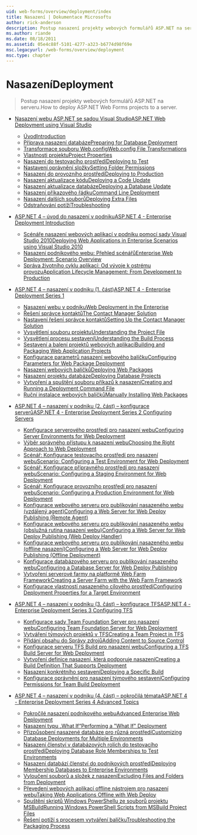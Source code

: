 ```yaml
---
uid: web-forms/overview/deployment/index
title: Nasazení | Dokumentace Microsoftu
author: rick-anderson
description: Postup nasazení projekty webových formulářů ASP.NET na serveru.
ms.author: riande
ms.date: 08/18/2011
ms.assetid: 05e4c88f-5101-4277-a323-b6774d98f69e
msc.legacyurl: /web-forms/overview/deployment
msc.type: chapter
---
```

<a name="deployment"></a><span data-ttu-id="0adad-103">Nasazení</span><span class="sxs-lookup"><span data-stu-id="0adad-103">Deployment</span></span>
====================
> <span data-ttu-id="0adad-104">Postup nasazení projekty webových formulářů ASP.NET na serveru.</span><span class="sxs-lookup"><span data-stu-id="0adad-104">How to deploy ASP.NET Web Forms projects to a server.</span></span>


- [<span data-ttu-id="0adad-105">Nasazení webu ASP.NET se sadou Visual Studio</span><span class="sxs-lookup"><span data-stu-id="0adad-105">ASP.NET Web Deployment using Visual Studio</span></span>](visual-studio-web-deployment/index.md)

    - [<span data-ttu-id="0adad-106">Úvod</span><span class="sxs-lookup"><span data-stu-id="0adad-106">Introduction</span></span>](visual-studio-web-deployment/introduction.md)
    - [<span data-ttu-id="0adad-107">Příprava nasazení databáze</span><span class="sxs-lookup"><span data-stu-id="0adad-107">Preparing for Database Deployment</span></span>](visual-studio-web-deployment/preparing-databases.md)
    - [<span data-ttu-id="0adad-108">Transformace souboru Web.config</span><span class="sxs-lookup"><span data-stu-id="0adad-108">Web.config File Transformations</span></span>](visual-studio-web-deployment/web-config-transformations.md)
    - [<span data-ttu-id="0adad-109">Vlastnosti projektu</span><span class="sxs-lookup"><span data-stu-id="0adad-109">Project Properties</span></span>](visual-studio-web-deployment/project-properties.md)
    - [<span data-ttu-id="0adad-110">Nasazení do testovacího prostředí</span><span class="sxs-lookup"><span data-stu-id="0adad-110">Deploying to Test</span></span>](visual-studio-web-deployment/deploying-to-iis.md)
    - [<span data-ttu-id="0adad-111">Nastavení oprávnění složky</span><span class="sxs-lookup"><span data-stu-id="0adad-111">Setting Folder Permissions</span></span>](visual-studio-web-deployment/setting-folder-permissions.md)
    - [<span data-ttu-id="0adad-112">Nasazení do provozního prostředí</span><span class="sxs-lookup"><span data-stu-id="0adad-112">Deploying to Production</span></span>](visual-studio-web-deployment/deploying-to-production.md)
    - [<span data-ttu-id="0adad-113">Nasazení aktualizace kódu</span><span class="sxs-lookup"><span data-stu-id="0adad-113">Deploying a Code Update</span></span>](visual-studio-web-deployment/deploying-a-code-update.md)
    - [<span data-ttu-id="0adad-114">Nasazení aktualizace databáze</span><span class="sxs-lookup"><span data-stu-id="0adad-114">Deploying a Database Update</span></span>](visual-studio-web-deployment/deploying-a-database-update.md)
    - [<span data-ttu-id="0adad-115">Nasazení příkazového řádku</span><span class="sxs-lookup"><span data-stu-id="0adad-115">Command Line Deployment</span></span>](visual-studio-web-deployment/command-line-deployment.md)
    - [<span data-ttu-id="0adad-116">Nasazení dalších souborů</span><span class="sxs-lookup"><span data-stu-id="0adad-116">Deploying Extra Files</span></span>](visual-studio-web-deployment/deploying-extra-files.md)
    - [<span data-ttu-id="0adad-117">Odstraňování potíží</span><span class="sxs-lookup"><span data-stu-id="0adad-117">Troubleshooting</span></span>](visual-studio-web-deployment/troubleshooting.md)
- [<span data-ttu-id="0adad-118">ASP.NET 4 – úvod do nasazení v podniku</span><span class="sxs-lookup"><span data-stu-id="0adad-118">ASP.NET 4 - Enterprise Deployment Introduction</span></span>](deploying-web-applications-in-enterprise-scenarios/index.md)

    - [<span data-ttu-id="0adad-119">Scénáře nasazení webových aplikací v podniku pomocí sady Visual Studio 2010</span><span class="sxs-lookup"><span data-stu-id="0adad-119">Deploying Web Applications in Enterprise Scenarios using Visual Studio 2010</span></span>](deploying-web-applications-in-enterprise-scenarios/deploying-web-applications-in-enterprise-scenarios.md)
    - [<span data-ttu-id="0adad-120">Nasazení podnikového webu: Přehled scénářů</span><span class="sxs-lookup"><span data-stu-id="0adad-120">Enterprise Web Deployment: Scenario Overview</span></span>](deploying-web-applications-in-enterprise-scenarios/enterprise-web-deployment-scenario-overview.md)
    - [<span data-ttu-id="0adad-121">Správa životního cyklu aplikací: Od vývoje k ostrému provozu</span><span class="sxs-lookup"><span data-stu-id="0adad-121">Application Lifecycle Management: From Development to Production</span></span>](deploying-web-applications-in-enterprise-scenarios/application-lifecycle-management-from-development-to-production.md)
- [<span data-ttu-id="0adad-122">ASP.NET 4 – nasazení v podniku (1. část)</span><span class="sxs-lookup"><span data-stu-id="0adad-122">ASP.NET 4 - Enterprise Deployment Series 1</span></span>](web-deployment-in-the-enterprise/index.md)

    - [<span data-ttu-id="0adad-123">Nasazení webu v podniku</span><span class="sxs-lookup"><span data-stu-id="0adad-123">Web Deployment in the Enterprise</span></span>](web-deployment-in-the-enterprise/web-deployment-in-the-enterprise.md)
    - [<span data-ttu-id="0adad-124">Řešení správce kontaktů</span><span class="sxs-lookup"><span data-stu-id="0adad-124">The Contact Manager Solution</span></span>](web-deployment-in-the-enterprise/the-contact-manager-solution.md)
    - [<span data-ttu-id="0adad-125">Nastavení řešení správce kontaktů</span><span class="sxs-lookup"><span data-stu-id="0adad-125">Setting Up the Contact Manager Solution</span></span>](web-deployment-in-the-enterprise/setting-up-the-contact-manager-solution.md)
    - [<span data-ttu-id="0adad-126">Vysvětlení souboru projektu</span><span class="sxs-lookup"><span data-stu-id="0adad-126">Understanding the Project File</span></span>](web-deployment-in-the-enterprise/understanding-the-project-file.md)
    - [<span data-ttu-id="0adad-127">Vysvětlení procesu sestavení</span><span class="sxs-lookup"><span data-stu-id="0adad-127">Understanding the Build Process</span></span>](web-deployment-in-the-enterprise/understanding-the-build-process.md)
    - [<span data-ttu-id="0adad-128">Sestavení a balení projektů webových aplikací</span><span class="sxs-lookup"><span data-stu-id="0adad-128">Building and Packaging Web Application Projects</span></span>](web-deployment-in-the-enterprise/building-and-packaging-web-application-projects.md)
    - [<span data-ttu-id="0adad-129">Konfigurace parametrů nasazení webového balíčku</span><span class="sxs-lookup"><span data-stu-id="0adad-129">Configuring Parameters for Web Package Deployment</span></span>](web-deployment-in-the-enterprise/configuring-parameters-for-web-package-deployment.md)
    - [<span data-ttu-id="0adad-130">Nasazení webových balíčků</span><span class="sxs-lookup"><span data-stu-id="0adad-130">Deploying Web Packages</span></span>](web-deployment-in-the-enterprise/deploying-web-packages.md)
    - [<span data-ttu-id="0adad-131">Nasazení projektu databáze</span><span class="sxs-lookup"><span data-stu-id="0adad-131">Deploying Database Projects</span></span>](web-deployment-in-the-enterprise/deploying-database-projects.md)
    - [<span data-ttu-id="0adad-132">Vytvoření a spuštění souboru příkazů k nasazení</span><span class="sxs-lookup"><span data-stu-id="0adad-132">Creating and Running a Deployment Command File</span></span>](web-deployment-in-the-enterprise/creating-and-running-a-deployment-command-file.md)
    - [<span data-ttu-id="0adad-133">Ruční instalace webových balíčků</span><span class="sxs-lookup"><span data-stu-id="0adad-133">Manually Installing Web Packages</span></span>](web-deployment-in-the-enterprise/manually-installing-web-packages.md)
- [<span data-ttu-id="0adad-134">ASP.NET 4 – nasazení v podniku (2. část) – konfigurace serverů</span><span class="sxs-lookup"><span data-stu-id="0adad-134">ASP.NET 4 - Enterprise Deployment Series 2 Configuring Servers</span></span>](configuring-server-environments-for-web-deployment/index.md)

    - [<span data-ttu-id="0adad-135">Konfigurace serverového prostředí pro nasazení webu</span><span class="sxs-lookup"><span data-stu-id="0adad-135">Configuring Server Environments for Web Deployment</span></span>](configuring-server-environments-for-web-deployment/configuring-server-environments-for-web-deployment.md)
    - [<span data-ttu-id="0adad-136">Výběr správného přístupu k nasazení webu</span><span class="sxs-lookup"><span data-stu-id="0adad-136">Choosing the Right Approach to Web Deployment</span></span>](configuring-server-environments-for-web-deployment/choosing-the-right-approach-to-web-deployment.md)
    - [<span data-ttu-id="0adad-137">Scénář: Konfigurace testovacího prostředí pro nasazení webu</span><span class="sxs-lookup"><span data-stu-id="0adad-137">Scenario: Configuring a Test Environment for Web Deployment</span></span>](configuring-server-environments-for-web-deployment/scenario-configuring-a-test-environment-for-web-deployment.md)
    - [<span data-ttu-id="0adad-138">Scénář: Konfigurace přípravného prostředí pro nasazení webu</span><span class="sxs-lookup"><span data-stu-id="0adad-138">Scenario: Configuring a Staging Environment for Web Deployment</span></span>](configuring-server-environments-for-web-deployment/scenario-configuring-a-staging-environment-for-web-deployment.md)
    - [<span data-ttu-id="0adad-139">Scénář: Konfigurace provozního prostředí pro nasazení webu</span><span class="sxs-lookup"><span data-stu-id="0adad-139">Scenario: Configuring a Production Environment for Web Deployment</span></span>](configuring-server-environments-for-web-deployment/scenario-configuring-a-production-environment-for-web-deployment.md)
    - [<span data-ttu-id="0adad-140">Konfigurace webového serveru pro publikování nasazeného webu (vzdálený agent)</span><span class="sxs-lookup"><span data-stu-id="0adad-140">Configuring a Web Server for Web Deploy Publishing (Remote Agent)</span></span>](configuring-server-environments-for-web-deployment/configuring-a-web-server-for-web-deploy-publishing-remote-agent.md)
    - [<span data-ttu-id="0adad-141">Konfigurace webového serveru pro publikování nasazeného webu (obslužná rutina nasazení webu)</span><span class="sxs-lookup"><span data-stu-id="0adad-141">Configuring a Web Server for Web Deploy Publishing (Web Deploy Handler)</span></span>](configuring-server-environments-for-web-deployment/configuring-a-web-server-for-web-deploy-publishing-web-deploy-handler.md)
    - [<span data-ttu-id="0adad-142">Konfigurace webového serveru pro publikování nasazeného webu (offline nasazení)</span><span class="sxs-lookup"><span data-stu-id="0adad-142">Configuring a Web Server for Web Deploy Publishing (Offline Deployment)</span></span>](configuring-server-environments-for-web-deployment/configuring-a-web-server-for-web-deploy-publishing-offline-deployment.md)
    - [<span data-ttu-id="0adad-143">Konfigurace databázového serveru pro publikování nasazeného webu</span><span class="sxs-lookup"><span data-stu-id="0adad-143">Configuring a Database Server for Web Deploy Publishing</span></span>](configuring-server-environments-for-web-deployment/configuring-a-database-server-for-web-deploy-publishing.md)
    - [<span data-ttu-id="0adad-144">Vytvoření serverové farmy na platformě Web Farm Framework</span><span class="sxs-lookup"><span data-stu-id="0adad-144">Creating a Server Farm with the Web Farm Framework</span></span>](configuring-server-environments-for-web-deployment/creating-a-server-farm-with-the-web-farm-framework.md)
    - [<span data-ttu-id="0adad-145">Konfigurace vlastností nasazeného cílového prostředí</span><span class="sxs-lookup"><span data-stu-id="0adad-145">Configuring Deployment Properties for a Target Environment</span></span>](configuring-server-environments-for-web-deployment/configuring-deployment-properties-for-a-target-environment.md)
- [<span data-ttu-id="0adad-146">ASP.NET 4 – nasazení v podniku (3. část) – konfigurace TFS</span><span class="sxs-lookup"><span data-stu-id="0adad-146">ASP.NET 4 - Enterprise Deployment Series 3 Configuring TFS</span></span>](configuring-team-foundation-server-for-web-deployment/index.md)

    - [<span data-ttu-id="0adad-147">Konfigurace sady Team Foundation Server pro nasazení webu</span><span class="sxs-lookup"><span data-stu-id="0adad-147">Configuring Team Foundation Server for Web Deployment</span></span>](configuring-team-foundation-server-for-web-deployment/configuring-team-foundation-server-for-web-deployment.md)
    - [<span data-ttu-id="0adad-148">Vytváření týmových projektů v TFS</span><span class="sxs-lookup"><span data-stu-id="0adad-148">Creating a Team Project in TFS</span></span>](configuring-team-foundation-server-for-web-deployment/creating-a-team-project-in-tfs.md)
    - [<span data-ttu-id="0adad-149">Přidání obsahu do Správy zdrojů</span><span class="sxs-lookup"><span data-stu-id="0adad-149">Adding Content to Source Control</span></span>](configuring-team-foundation-server-for-web-deployment/adding-content-to-source-control.md)
    - [<span data-ttu-id="0adad-150">Konfigurace serveru TFS Build pro nasazení webu</span><span class="sxs-lookup"><span data-stu-id="0adad-150">Configuring a TFS Build Server for Web Deployment</span></span>](configuring-team-foundation-server-for-web-deployment/configuring-a-tfs-build-server-for-web-deployment.md)
    - [<span data-ttu-id="0adad-151">Vytvoření definice nasazení, která podporuje nasazení</span><span class="sxs-lookup"><span data-stu-id="0adad-151">Creating a Build Definition That Supports Deployment</span></span>](configuring-team-foundation-server-for-web-deployment/creating-a-build-definition-that-supports-deployment.md)
    - [<span data-ttu-id="0adad-152">Nasazení konkrétního sestavení</span><span class="sxs-lookup"><span data-stu-id="0adad-152">Deploying a Specific Build</span></span>](configuring-team-foundation-server-for-web-deployment/deploying-a-specific-build.md)
    - [<span data-ttu-id="0adad-153">Konfigurace oprávnění pro nasazení týmového sestavení</span><span class="sxs-lookup"><span data-stu-id="0adad-153">Configuring Permissions for Team Build Deployment</span></span>](configuring-team-foundation-server-for-web-deployment/configuring-permissions-for-team-build-deployment.md)
- [<span data-ttu-id="0adad-154">ASP.NET 4 – nasazení v podniku (4. část) – pokročilá témata</span><span class="sxs-lookup"><span data-stu-id="0adad-154">ASP.NET 4 - Enterprise Deployment Series 4 Advanced Topics</span></span>](advanced-enterprise-web-deployment/index.md)

    - [<span data-ttu-id="0adad-155">Pokročilé nasazení podnikového webu</span><span class="sxs-lookup"><span data-stu-id="0adad-155">Advanced Enterprise Web Deployment</span></span>](advanced-enterprise-web-deployment/advanced-enterprise-web-deployment.md)
    - [<span data-ttu-id="0adad-156">Nasazení typu „What If“</span><span class="sxs-lookup"><span data-stu-id="0adad-156">Performing a "What If" Deployment</span></span>](advanced-enterprise-web-deployment/performing-a-what-if-deployment.md)
    - [<span data-ttu-id="0adad-157">Přizpůsobení nasazené databáze pro různá prostředí</span><span class="sxs-lookup"><span data-stu-id="0adad-157">Customizing Database Deployments for Multiple Environments</span></span>](advanced-enterprise-web-deployment/customizing-database-deployments-for-multiple-environments.md)
    - [<span data-ttu-id="0adad-158">Nasazení členství v databázových rolích do testovacího prostředí</span><span class="sxs-lookup"><span data-stu-id="0adad-158">Deploying Database Role Memberships to Test Environments</span></span>](advanced-enterprise-web-deployment/deploying-database-role-memberships-to-test-environments.md)
    - [<span data-ttu-id="0adad-159">Nasazení databází členství do podnikových prostředí</span><span class="sxs-lookup"><span data-stu-id="0adad-159">Deploying Membership Databases to Enterprise Environments</span></span>](advanced-enterprise-web-deployment/deploying-membership-databases-to-enterprise-environments.md)
    - [<span data-ttu-id="0adad-160">Vyloučení souborů a složek z nasazení</span><span class="sxs-lookup"><span data-stu-id="0adad-160">Excluding Files and Folders from Deployment</span></span>](advanced-enterprise-web-deployment/excluding-files-and-folders-from-deployment.md)
    - [<span data-ttu-id="0adad-161">Převedení webových aplikací offline nástrojem pro nasazení webu</span><span class="sxs-lookup"><span data-stu-id="0adad-161">Taking Web Applications Offline with Web Deploy</span></span>](advanced-enterprise-web-deployment/taking-web-applications-offline-with-web-deploy.md)
    - [<span data-ttu-id="0adad-162">Spuštění skriptů Windows PowerShellu ze souborů projektu MSBuild</span><span class="sxs-lookup"><span data-stu-id="0adad-162">Running Windows PowerShell Scripts from MSBuild Project Files</span></span>](advanced-enterprise-web-deployment/running-windows-powershell-scripts-from-msbuild-project-files.md)
    - [<span data-ttu-id="0adad-163">Řešení potíží s procesem vytváření balíčku</span><span class="sxs-lookup"><span data-stu-id="0adad-163">Troubleshooting the Packaging Process</span></span>](advanced-enterprise-web-deployment/troubleshooting-the-packaging-process.md)
